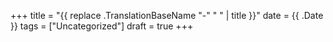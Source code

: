 +++
title = "{{ replace .TranslationBaseName "-" " " | title }}"
date = {{ .Date }}
tags = ["Uncategorized"]
draft = true
+++

